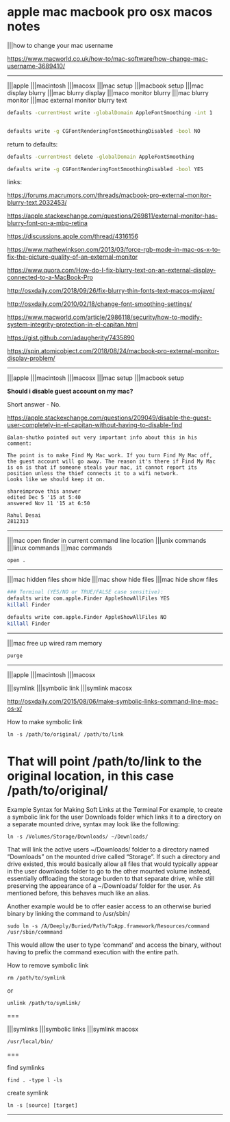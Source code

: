 # apple mac macbook pro osx macos notes

|||how to change your mac username

https://www.macworld.co.uk/how-to/mac-software/how-change-mac-username-3689410/

---

|||apple
|||macintosh
|||macosx
|||mac setup
|||macbook setup
|||mac display blurry |||mac blurry display
|||maco monitor blurry |||mac blurry monitor
|||mac external monitor blurry text

```bash
defaults -currentHost write -globalDomain AppleFontSmoothing -int 1


defaults write -g CGFontRenderingFontSmoothingDisabled -bool NO
```

return to defaults:

```bash
defaults -currentHost delete -globalDomain AppleFontSmoothing

defaults write -g CGFontRenderingFontSmoothingDisabled -bool YES
```

links:

https://forums.macrumors.com/threads/macbook-pro-external-monitor-blurry-text.2032453/

https://apple.stackexchange.com/questions/269811/external-monitor-has-blurry-font-on-a-mbp-retina

https://discussions.apple.com/thread/4316156

https://www.mathewinkson.com/2013/03/force-rgb-mode-in-mac-os-x-to-fix-the-picture-quality-of-an-external-monitor

https://www.quora.com/How-do-I-fix-blurry-text-on-an-external-display-connected-to-a-MacBook-Pro

http://osxdaily.com/2018/09/26/fix-blurry-thin-fonts-text-macos-mojave/

http://osxdaily.com/2010/02/18/change-font-smoothing-settings/

https://www.macworld.com/article/2986118/security/how-to-modify-system-integrity-protection-in-el-capitan.html

https://gist.github.com/adaugherity/7435890

https://spin.atomicobject.com/2018/08/24/macbook-pro-external-monitor-display-problem/

---

|||apple
|||macintosh
|||macosx
|||mac setup
|||macbook setup

**Should i disable guest account on my mac?**

Short answer - No.

https://apple.stackexchange.com/questions/209049/disable-the-guest-user-completely-in-el-capitan-without-having-to-disable-find

```text
@alan-shutko pointed out very important info about this in his comment:

The point is to make Find My Mac work. If you turn Find My Mac off, the guest account will go away. The reason it's there if Find My Mac is on is that if someone steals your mac, it cannot report its position unless the thief connects it to a wifi network.
Looks like we should keep it on.

shareimprove this answer
edited Dec 5 '15 at 5:40
answered Nov 11 '15 at 6:50

Rahul Desai
2812313
```

---

|||mac open finder in current command line location
|||unix commands
|||linux commands
|||mac commands

`open .`

---

|||mac hidden files show hide
|||mac show hide files
|||mac hide show files

```bash
### Terminal (YES/NO or TRUE/FALSE case sensitive):
defaults write com.apple.Finder AppleShowAllFiles YES
killall Finder
```

```bash
defaults write com.apple.Finder AppleShowAllFiles NO
killall Finder
```

---

|||mac free up wired ram memory

`purge`

---

|||apple
|||macintosh
|||macosx

|||symlink
|||symbolic link
|||symlink macosx

http://osxdaily.com/2015/08/06/make-symbolic-links-command-line-mac-os-x/

How to make symbolic  link

`ln -s /path/to/original/ /path/to/link`

# That will point /path/to/link to the original location, in this case /path/to/original/

Example Syntax for Making Soft Links at the Terminal
For example, to create a symbolic link for the user Downloads folder which links it to a directory on a separate mounted drive, syntax may look like the following:

`ln -s /Volumes/Storage/Downloads/ ~/Downloads/`

That will link the active users ~/Downloads/ folder to a directory named “Downloads” on the mounted drive called “Storage”. If such a directory and drive existed, this would basically allow all files that would typically appear in the user downloads folder to go to the other mounted volume instead, essentially offloading the storage burden to that separate drive, while still preserving the appearance of a ~/Downloads/ folder for the user. As mentioned before, this behaves much like an alias.

Another example would be to offer easier access to an otherwise buried binary by linking the command to /usr/sbin/

`sudo ln -s /A/Deeply/Buried/Path/ToApp.framework/Resources/command /usr/sbin/commmand`

This would allow the user to type ‘command’ and access the binary, without having to prefix the command execution with the entire path.

How to remove symbolic link

`rm /path/to/symlink`

or

`unlink /path/to/symlink/`

===

|||symlinks
|||symbolic links
|||symlink macosx

`/usr/local/bin/`

===

find symlinks

`find . -type l -ls`

create symlink

`ln -s [source] [target]`

---

